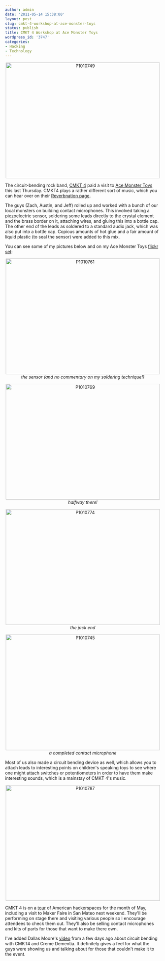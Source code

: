 ```yaml
---
author: admin
date: '2011-05-14 15:38:00'
layout: post
slug: cmkt-4-workshop-at-ace-monster-toys
status: publish
title: CMKT 4 Workshop at Ace Monster Toys
wordpress_id: '3747'
categories:
- Hacking
- Technology
---
```

<p style="text-align: center"><a href="http://www.flickr.com/photos/albill/5719597686/" title="P1010749 by albill, on Flickr"><img src="http://farm4.static.flickr.com/3653/5719597686_142afe44ea.jpg" width="500" height="375" alt="P1010749"></a></p>
The circuit-bending rock band, <a href="http://www.facebook.com/cmkt4">CMKT 4</a> paid a visit to <a href="http://www.acemonstertoys.org">Ace Monster Toys</a> this last Thursday. CMKT4 plays a rather different sort of music, which you can hear over on their <a href="http://www.reverbnation.com/cmkt4">Reverbnation page</a>.

The guys (Zach, Austin, and Jeff) rolled up and worked with a bunch of our local monsters on building contact microphones. This involved taking a piezoelectric sensor, soldering some leads directly to the crystal element and the brass border on it, attaching wires, and gluing this into a bottle cap. The other end of the leads as soldered to a standard audio jack, which was also put into a bottle cap. Copious amounts of hot glue and a fair amount of liquid plastic (to seal the sensor) were added to this mix. 

You can see some of my pictures below and on my Ace Monster Toys <a href="http://www.flickr.com/photos/albill/sets/72157626284000644/">flickr set</a>:

<p style="text-align: center"><a href="http://www.flickr.com/photos/albill/5719606424/" title="P1010761 by albill, on Flickr"><img src="http://farm3.static.flickr.com/2347/5719606424_ec71306bf7.jpg" width="500" height="375" alt="P1010761"></a><br><em>the sensor (and no commentary on my soldering technique!)</em></p>

<p style="text-align: center"><a href="http://www.flickr.com/photos/albill/5719612142/" title="P1010769 by albill, on Flickr"><img src="http://farm3.static.flickr.com/2528/5719612142_749673cf6d.jpg" width="500" height="375" alt="P1010769"></a><br><em>halfway there!</em></p>

<p style="text-align: center"><a href="http://www.flickr.com/photos/albill/5719054449/" title="P1010774 by albill, on Flickr"><img src="http://farm4.static.flickr.com/3233/5719054449_03cffcac34.jpg" width="500" height="375" alt="P1010774"></a><br><em>the jack end</em></p>

<p style="text-align: center"><a href="http://www.flickr.com/photos/albill/5719033775/" title="P1010745 by albill, on Flickr"><img src="http://farm3.static.flickr.com/2303/5719033775_e876a96054.jpg" width="500" height="375" alt="P1010745"></a><br><em>a completed contact microphone</em></p>

Most of us also made a circuit bending device as well, which allows you to attach leads to interesting points on children's speaking toys to see where one might attach switches or potentiometers in order to have them make interesting sounds, which is a mainstay of CMKT 4's music.

<p style="text-align: center"><a href="http://www.flickr.com/photos/albill/5719624568/" title="P1010787 by albill, on Flickr"><img src="http://farm4.static.flickr.com/3437/5719624568_a25b8890b4.jpg" width="500" height="375" alt="P1010787"></a></p>

CMKT 4 is on a <a href="http://www.getlofi.com/?p=4417">tour</a> of American hackerspaces for the month of May, including a visit to Maker Faire in San Mateo next weekend. They'll be performing on stage there and visiting various people so I encourage attendees to check them out. They'll also be selling contact microphones and kits of parts for those that want to make there own.

I've added Dallas Moore's <a href="http://vimeo.com/23583965">video</a> from a few days ago about circuit bending with CMKT4 and Creme Dementia. It definitely gives a feel for what the guys were showing us and talking about for those that couldn't make it to the event.

<p style="text-align: center"><object width="500" height="281"><param name="allowfullscreen" value="true" /><param name="allowscriptaccess" value="always" /><param name="movie" value="http://vimeo.com/moogaloop.swf?clip_id=23583965&amp;server=vimeo.com&amp;show_title=1&amp;show_byline=1&amp;show_portrait=1&amp;color=00adef&amp;fullscreen=1&amp;autoplay=0&amp;loop=0" /><embed src="http://vimeo.com/moogaloop.swf?clip_id=23583965&amp;server=vimeo.com&amp;show_title=1&amp;show_byline=1&amp;show_portrait=1&amp;color=00adef&amp;fullscreen=1&amp;autoplay=0&amp;loop=0" type="application/x-shockwave-flash" allowfullscreen="true" allowscriptaccess="always" width="500" height="281"></embed></object></p>
